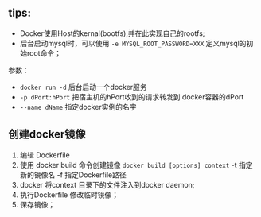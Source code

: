﻿tips:
---
- Docker使用Host的kernal(bootfs),并在此实现自己的rootfs;
- 后台启动mysql时，可以使用 `-e MYSQL_ROOT_PASSWORD=XXX` 定义mysql的初始root命令；

参数：
- `docker run -d` 后台启动一个docker服务
- `-p dPort:hPort` 把宿主机的hPort收到的请求转发到 docker容器的dPort
- `--name dName` 指定docker实例的名字

创建docker镜像
----------


1. 编辑 Dockerfile
2. 使用 docker build 命令创建镜像 `docker build [options] context`
     -t 指定新的镜像名  -f 指定Dockerfile路径
3. docker 将context 目录下的文件注入到docker daemon;
4. 执行Dockerfile 修改临时镜像；
5. 保存镜像；